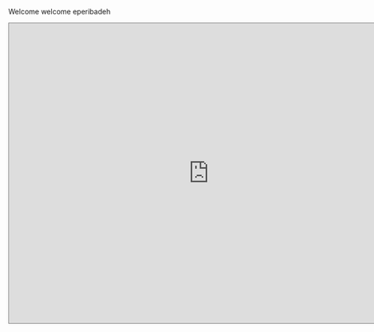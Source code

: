 Welcome welcome eperibadeh

<iframe src="https://calendar.google.com/calendar/embed?height=600&wkst=1&bgcolor=%23ffffff&ctz=Asia%2FMakassar&showPrint=0&showTabs=1&title=College&src=c3BuMXRkdjl2ZzFhNDg4dGY4OWFhdXF2b3NAZ3JvdXAuY2FsZW5kYXIuZ29vZ2xlLmNvbQ&src=aHQzamxmYWFjNWxmZDYyNjN1bGZoNHRxbDhAZ3JvdXAuY2FsZW5kYXIuZ29vZ2xlLmNvbQ&src=aWQuaW5kb25lc2lhbiNob2xpZGF5QGdyb3VwLnYuY2FsZW5kYXIuZ29vZ2xlLmNvbQ&src=Y2xhc3Nyb29tMTEzMTY3OTcwODYxOTIxMzY0MjM4QGdyb3VwLmNhbGVuZGFyLmdvb2dsZS5jb20&src=Y2xhc3Nyb29tMTEyNDc2NTI2MzUxNjgzNTkyMDE5QGdyb3VwLmNhbGVuZGFyLmdvb2dsZS5jb20&src=Y2xhc3Nyb29tMTA5MjUwOTA3Mjk5MDA3NTI2MzUzQGdyb3VwLmNhbGVuZGFyLmdvb2dsZS5jb20&color=%23D81B60&color=%23B39DDB&color=%23D50000&color=%23007b83&color=%23c26401&color=%23c26401" style="border:solid 1px #777" width="800" height="600" frameborder="0" scrolling="no"></iframe>